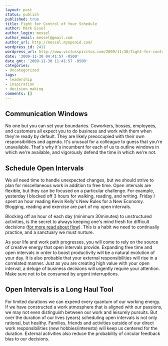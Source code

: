 ```yaml
---
layout: post
status: publish
published: true
title: Fight for Control of Your Schedule
author: Mark Essel
author_login: messel
author_email: messel@gmail.com
author_url: http://messel.myopenid.com/
wordpress_id: 2411
wordpress_url: http://www.victusspiritus.com/2009/11/30/fight-for-control-of-your-schedule/
date: '2009-11-30 04:41:57 -0500'
date_gmt: '2009-11-30 11:41:57 -0500'
categories:
- Uncategorized
tags:
- leadership
- inspiration
- decision making
comments: []
---
```

<h2>Communication Windows</h2>
<p>No one but you can set your boundaries. Coworkers, bosses, employees, and customers all expect you to do business and work with them when they're ready by default. They are likely preoccupied with their own responsibilities and agenda. It's unusual for a colleague to guess that you're unavailable. That's why it's incumbent for each of us to outline windows in which we're available, and vigorously defend the time in which we're not. </p>
<h2>Schedule Open Intervals</h2>
<p>We all need time to handle unexpected changes, but we should strive to plan for miscellaneous work in addition to free time. Open intervals are flexible, but they can be focused on a particular challenge. For example, yesterday I blocked off 3 hours for walking, reading, and writing. Friday I spent an hour reading Kevin Kelly's New Rules for a New Economy. Blogging, reading and exercise are part of my open intervals.</p>
<p>Blocking off an hour of each day (minimum 30minutes) to unstructured activities, is the secret to always keeping one's mind fresh for difficult decisions (<a href="http://www.victusspiritus.com/2009/08/31/ebb-and-flow-ode-to-zen-habits/">for more read about flow</a>). This is a habit we need to continually practice, and a sanctuary we must nurture.</p>
<p>As your life and work path progresses, you will come to rely on the source of creative energy that open intervals provide. Expanding free time and open intervals in order to boost productivity will be a natural evolution of your day. It is also probable that your external responsibilities will rise in a correlated manner. Just as you are creating high value with your open interval, a deluge of business decisions will urgently require your attention. Make sure not to be consumed by urgent interruptions.   </p>
<h2>Open Intervals is a Long Haul Tool</h2>
<p>For limited durations we can expend every quantum of our working energy. If we have constructed a work atmosphere that is aligned with our passions, we may not even distinguish between our work and leisurely pursuits. But over the duration of our lives (years) scheduling open intervals is not only rational, but healthy. Families, friends and activities outside of our direct work responsibilities (new hobbies/interests) will keep us centered for the duration. External activities also reduce the probability of circular feedback bias to our decisions.     </p>
